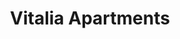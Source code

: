 ---
title: Vitalia Apartments
address: 3100 S Bascom Ave, San Jose, CA 95124
developer: Affirmed Housing
municipality: San Jose
units: 79
phase: Complete
permits:
    H20-013:
        status: Approved
        initial_date: 2020-06-09
        final_date: 2021-02-28
        apn: [41414092]
        address: 3100 S Bascom Ave, San Jose, CA 95124
        description: AB 2162 Ministerial Permit to allow the demolition of an existing 11,811 square foot commercial building and the construction of a 5-story, 100% affordable residential development of 79 units, with 39 units reserved for permanent supportive housing, with a State Density Bonus Request for four incentives (reduction in commercial requirement, removal of private open space requirement, relief from the requirement that the rear setback area remain open, unobstructed and unoccupied, and use of the City’s Density Bonus incentive for parking), 619 square feet of commercial office use, and the removal of 10 ordinance sized trees and two non-ordinance sized trees, located on a 0.64 gross acre site.
        names: Jose Lujano and Rob Wilkins w/ Affirmed Housing Group Inc;
geometry: [37.26698763991782, -121.93979097133722]
published: True
---